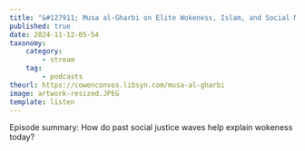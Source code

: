 ```yaml
---
title: "&#127911; Musa al-Gharbi on Elite Wokeness, Islam, and Social Movements"
published: true
date: 2024-11-12-05-54
taxonomy:
    category:
        - stream
    tag:
        - podcasts
theurl: https://cowenconvos.libsyn.com/musa-al-gharbi
image: artwork-resized.JPEG
template: listen
---
```


Episode summary: How do past social justice waves help explain wokeness today?
